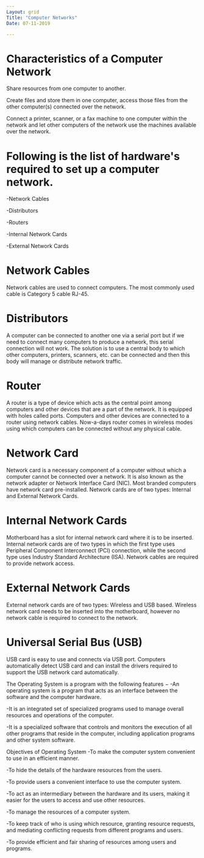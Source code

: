 ```yaml
---
Layout: grid
Title: "Computer Networks"
Date: 07-11-2019

---
```


# Characteristics of a Computer Network
Share resources from one computer to another.

Create files and store them in one computer, access those files from the other computer(s) connected over the network.

Connect a printer, scanner, or a fax machine to one computer within the network and let other computers of the network use the machines available over the network.

# Following is the list of hardware's required to set up a computer network.
-Network Cables

-Distributors

-Routers

-Internal Network Cards

-External Network Cards

# Network Cables
Network cables are used to connect computers. The most commonly used cable is Category 5 cable RJ-45.

# Distributors
A computer can be connected to another one via a serial port but if we need to connect many computers to produce a network, this serial connection will not work. The solution is to use a central body to which other computers, printers, scanners, etc. can be connected and then this body will manage or distribute network traffic.

# Router
A router is a type of device which acts as the central point among computers and other devices that are a part of the network. It is equipped with holes called ports. Computers and other devices are connected to a router using network cables. Now-a-days router comes in wireless modes using which computers can be connected without any physical cable.

# Network Card
Network card is a necessary component of a computer without which a computer cannot be connected over a network. It is also known as the network adapter or Network Interface Card (NIC). Most branded computers have network card pre-installed. Network cards are of two types: Internal and External Network Cards.

# Internal Network Cards
Motherboard has a slot for internal network card where it is to be inserted. Internal network cards are of two types in which the first type uses Peripheral Component Interconnect (PCI) connection, while the second type uses Industry Standard Architecture (ISA). Network cables are required to provide network access.

# External Network Cards
External network cards are of two types: Wireless and USB based. Wireless network card needs to be inserted into the motherboard, however no network cable is required to connect to the network.

# Universal Serial Bus (USB)
USB card is easy to use and connects via USB port. Computers automatically detect USB card and can install the drivers required to support the USB network card automatically.

The Operating System is a program with the following features −
-An operating system is a program that acts as an interface between the software and the computer hardware.

-It is an integrated set of specialized programs used to manage overall resources and operations of the computer.

-It is a specialized software that controls and monitors the execution of all other programs that reside in the computer, including application programs and other system software.

Objectives of Operating System
-To make the computer system convenient to use in an efficient manner.

-To hide the details of the hardware resources from the users.

-To provide users a convenient interface to use the computer system.

-To act as an intermediary between the hardware and its users, making it easier for the users to access and use other resources.

-To manage the resources of a computer system.

-To keep track of who is using which resource, granting resource requests, and mediating conflicting requests from different programs and users.

-To provide efficient and fair sharing of resources among users and programs.